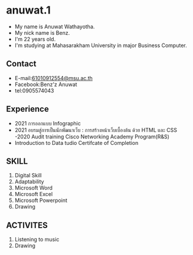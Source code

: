 # anuwat.1
- My name is Anuwat Wathayotha.
- My nick name is Benz.
- I'm 22 years old.
- I'm studying at Mahasarakham University in major Business Computer.
## Contact
- E-mail:61010912554@msu.ac.th
- Facebook:Benz'z Anuwat
- tel:0905574043
## Experience
- 2021 การออกแบบ Infographic
- 2021 อบรมสู่การเป็นนักพัฒนาเว็บ : การสร้างหน้าเว็บเบื้องต้น ด้วย HTML และ CSS
-2020 Audit training Cisco Networking Academy Program(R&S)
- Introduction to Data tudio Certifcate of Completion

## SKILL
1. Digital Skill
2. Adaptability
3. Microsoft Word
4. Microsoft Excel
5. Microsoft Powerpoint
6. Drawing

## ACTIVITES
1. Listening to music
2. Drawing
